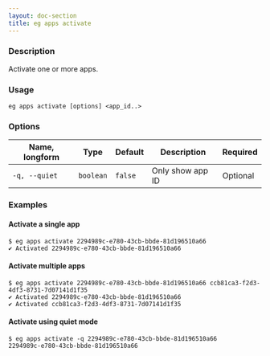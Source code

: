 ```yaml
---
layout: doc-section
title: eg apps activate
---
```


### Description

Activate one or more apps.

### Usage

```shell
eg apps activate [options] <app_id..>
```

### Options

| Name, longform | Type      | Default | Description      | Required |
| ---            | ---       | ---     | ---              | ---      |
| `-q, --quiet`  | `boolean` | `false` | Only show app ID | Optional |

### Examples

#### Activate a single app

```shell
$ eg apps activate 2294989c-e780-43cb-bbde-81d196510a66
✔ Activated 2294989c-e780-43cb-bbde-81d196510a66
```

#### Activate multiple apps

```shell
$ eg apps activate 2294989c-e780-43cb-bbde-81d196510a66 ccb81ca3-f2d3-4df3-8731-7d07141d1f35
✔ Activated 2294989c-e780-43cb-bbde-81d196510a66
✔ Activated ccb81ca3-f2d3-4df3-8731-7d07141d1f35
```

#### Activate using quiet mode

```shell
$ eg apps activate -q 2294989c-e780-43cb-bbde-81d196510a66
2294989c-e780-43cb-bbde-81d196510a66
```
